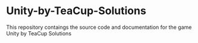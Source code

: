 # Unity-by-TeaCup-Solutions
This repository contaings the source code and documentation for the game Unity by TeaCup Solutions
